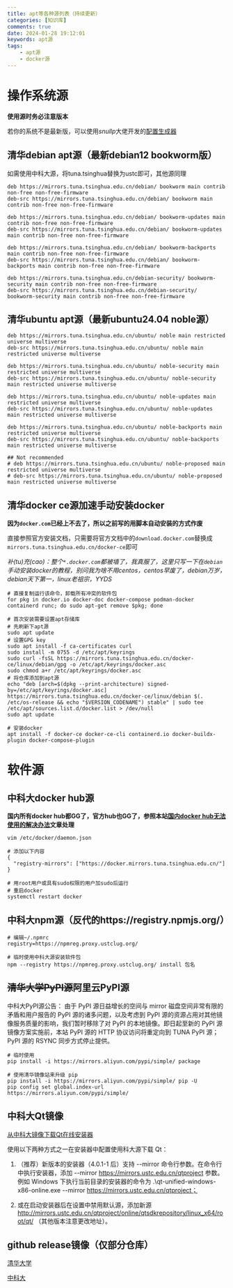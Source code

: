 ```yaml
---
title: apt等各种源列表（持续更新）
categories: [知识库]
comments: true
date: 2024-01-28 19:12:01
keywords: apt源
tags:
    - apt源
    - docker源
---
```


# 操作系统源

**使用源时务必注意版本**

若你的系统不是最新版，可以使用*snullp*大佬开发的[配置生成器](https://mirrors.ustc.edu.cn/repogen/)

## 清华debian apt源（最新debian12 bookworm版）

如需使用中科大源，将tuna.tsinghua替换为ustc即可，其他源同理

```shell
deb https://mirrors.tuna.tsinghua.edu.cn/debian/ bookworm main contrib non-free non-free-firmware
deb-src https://mirrors.tuna.tsinghua.edu.cn/debian/ bookworm main contrib non-free non-free-firmware

deb https://mirrors.tuna.tsinghua.edu.cn/debian/ bookworm-updates main contrib non-free non-free-firmware
deb-src https://mirrors.tuna.tsinghua.edu.cn/debian/ bookworm-updates main contrib non-free non-free-firmware

deb https://mirrors.tuna.tsinghua.edu.cn/debian/ bookworm-backports main contrib non-free non-free-firmware
deb-src https://mirrors.tuna.tsinghua.edu.cn/debian/ bookworm-backports main contrib non-free non-free-firmware

deb https://mirrors.tuna.tsinghua.edu.cn/debian-security/ bookworm-security main contrib non-free non-free-firmware
deb-src https://mirrors.tuna.tsinghua.edu.cn/debian-security/ bookworm-security main contrib non-free non-free-firmware
```

<!-- more -->

## 清华ubuntu apt源（最新ubuntu24.04 noble源）

```shell
deb https://mirrors.tuna.tsinghua.edu.cn/ubuntu/ noble main restricted universe multiverse
deb-src https://mirrors.tuna.tsinghua.edu.cn/ubuntu/ noble main restricted universe multiverse

deb https://mirrors.tuna.tsinghua.edu.cn/ubuntu/ noble-security main restricted universe multiverse
deb-src https://mirrors.tuna.tsinghua.edu.cn/ubuntu/ noble-security main restricted universe multiverse

deb https://mirrors.tuna.tsinghua.edu.cn/ubuntu/ noble-updates main restricted universe multiverse
deb-src https://mirrors.tuna.tsinghua.edu.cn/ubuntu/ noble-updates main restricted universe multiverse

deb https://mirrors.tuna.tsinghua.edu.cn/ubuntu/ noble-backports main restricted universe multiverse
deb-src https://mirrors.tuna.tsinghua.edu.cn/ubuntu/ noble-backports main restricted universe multiverse

## Not recommended
# deb https://mirrors.tuna.tsinghua.edu.cn/ubuntu/ noble-proposed main restricted universe multiverse
# deb-src https://mirrors.tuna.tsinghua.edu.cn/ubuntu/ noble-proposed main restricted universe multiverse
```

## 清华docker ce源加速手动安装docker

**因为`docker.com`已经上不去了，所以之前写的用脚本自动安装的方式作废**

直接参照官方安装文档，只需要将官方文档中的`download.docker.com`替换成`mirrors.tuna.tsinghua.edu.cn/docker-ce`即可

*补(tu)充(cao)：整个`*.docker.com`都被墙了，我真服了，这里只写一下在`debian`手动安装docker的教程，别问我为啥不用centos，centos早废了，debian万岁，debian天下第一，linux老祖宗，YYDS*

```shell
# 直接复制运行该命令，卸载所有冲突的软件包
for pkg in docker.io docker-doc docker-compose podman-docker containerd runc; do sudo apt-get remove $pkg; done

# 首次安装需要设置apt存储库
# 先刷新下apt源
sudo apt update
# 设置GPG key
sudo apt install -f ca-certificates curl
sudo install -m 0755 -d /etc/apt/keyrings
sudo curl -fsSL https://mirrors.tuna.tsinghua.edu.cn/docker-ce/linux/debian/gpg -o /etc/apt/keyrings/docker.asc
sudo chmod a+r /etc/apt/keyrings/docker.asc
# 将仓库添加到apt源
echo "deb [arch=$(dpkg --print-architecture) signed-by=/etc/apt/keyrings/docker.asc] https://mirrors.tuna.tsinghua.edu.cn/docker-ce/linux/debian $(. /etc/os-release && echo "$VERSION_CODENAME") stable" | sudo tee /etc/apt/sources.list.d/docker.list > /dev/null
sudo apt update

# 安装docker
apt install -f docker-ce docker-ce-cli containerd.io docker-buildx-plugin docker-compose-plugin
```

# 软件源

## 中科大docker hub源

**国内所有docker hub都GG了，官方hub也GG了，参照本站[国内docker hub无法使用的解决办法](https://hackerbs.com/%E5%9B%BD%E5%86%85docker-hub%E6%97%A0%E6%B3%95%E4%BD%BF%E7%94%A8%E7%9A%84%E8%A7%A3%E5%86%B3%E5%8A%9E%E6%B3%95.html)文章处理**

```shell
vim /etc/docker/daemon.json

# 添加以下内容
{
  "registry-mirrors": ["https://docker.mirrors.tuna.tsinghua.edu.cn/"]
}

# 用root用户或具有sudo权限的用户加sudo后运行
# 重启docker
systemctl restart docker
```

## 中科大npm源（反代的https://registry.npmjs.org/）

```shell
# 编辑~/.npmrc
registry=https://npmreg.proxy.ustclug.org/

# 临时使用中科大源安装软件包
npm --registry https://npmreg.proxy.ustclug.org/ install 包名
```

## ~~清华大学PyPI源~~阿里云PyPI源

中科大PyPI源公告：
由于 PyPI 源日益增长的空间与 mirror 磁盘空间非常有限的矛盾和用户报告的 PyPI 源的诸多问题，以及考虑到 PyPI 源的资源占用对其他镜像服务质量的影响，我们暂时移除了对 PyPI 的本地镜像。即日起至新的 PyPI 源镜像方案实施前，本站 PyPI 源的 HTTP 协议访问将重定向到 TUNA PyPI 源；PyPI 源的 RSYNC 同步方式停止提供。

```shell
# 临时使用
pip install -i https://mirrors.aliyun.com/pypi/simple/ package

# 使用清华镜像站来升级 pip
pip install -i https://mirrors.aliyun.com/pypi/simple/ pip -U
pip config set global.index-url https://mirrors.aliyun.com/pypi/simple/
```

## 中科大Qt镜像

[从中科大镜像下载Qt在线安装器](https://mirrors.ustc.edu.cn/qtproject/official_releases/online_installers/)

使用以下两种方式之一在安装器中配置使用科大源下载 Qt：

1. （推荐）新版本的安装器（4.0.1-1 后）支持 --mirror 命令行参数。在命令行中执行安装器，添加 --mirror https://mirrors.ustc.edu.cn/qtproject 参数。例如 Windows 下执行当前目录的安装器的命令为 .\qt-unified-windows-x86-online.exe --mirror https://mirrors.ustc.edu.cn/qtproject；

2. 或在启动安装器后在设置中禁用默认源，添加新源 http://mirrors.ustc.edu.cn/qtproject/online/qtsdkrepository/linux_x64/root/qt/ （其他版本注意更改地址）。

## github release镜像（仅部分仓库）

[清华大学](https://mirrors.tuna.tsinghua.edu.cn/github-release/)

[中科大](https://mirrors.ustc.edu.cn/github-release/)